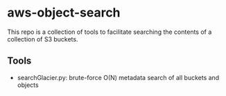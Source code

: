 # aws-object-search

This repo is a collection of tools to facilitate searching the contents of a
collection of S3 buckets.

## Tools

- searchGlacier.py: brute-force O(N) metadata search of all buckets and objects
